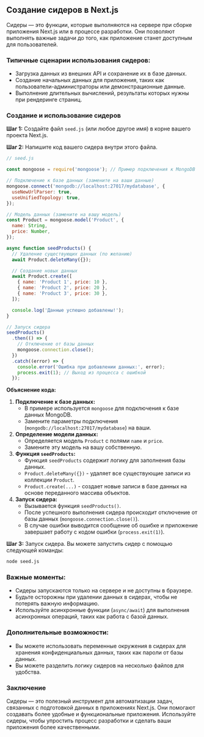 ## Создание сидеров в Next.js

Сидеры — это функции, которые выполняются на сервере при сборке приложения Next.js или в процессе разработки. 
Они позволяют выполнять важные задачи до того, как приложение станет доступным для пользователей. 

### Типичные сценарии использования сидеров:

- Загрузка данных из внешних API и сохранение их в базе данных.
- Создание начальных данных для приложения, таких как пользователи-администраторы или демонстрационные данные.
- Выполнение длительных вычислений, результаты которых нужны при рендеринге страниц.

### Создание и использование сидеров

**Шаг 1:** Создайте файл `seed.js` (или любое другое имя) в корне вашего проекта Next.js.

**Шаг 2:** Напишите код вашего сидера внутри этого файла.

```javascript
// seed.js

const mongoose = require('mongoose'); // Пример подключения к MongoDB

// Подключение к базе данных (замените на ваши данные)
mongoose.connect('mongodb://localhost:27017/mydatabase', {
  useNewUrlParser: true,
  useUnifiedTopology: true,
});

// Модель данных (замените на вашу модель)
const Product = mongoose.model('Product', {
  name: String,
  price: Number,
});

async function seedProducts() {
  // Удаление существующих данных (по желанию)
  await Product.deleteMany({});

  // Создание новых данных
  await Product.create([
    { name: 'Product 1', price: 10 },
    { name: 'Product 2', price: 20 },
    { name: 'Product 3', price: 30 },
  ]);

  console.log('Данные успешно добавлены!');
}

// Запуск сидера
seedProducts()
  .then(() => {
    // Отключение от базы данных
    mongoose.connection.close();
  })
  .catch((error) => {
    console.error('Ошибка при добавлении данных:', error);
    process.exit(1); // Выход из процесса с ошибкой
  });

```

**Объяснение кода:**

1. **Подключение к базе данных:** 
    - В примере используется `mongoose` для подключения к базе данных MongoDB. 
    - Замените параметры подключения (`mongodb://localhost:27017/mydatabase`) на ваши.
2. **Определение модели данных:** 
    - Определяется модель `Product` с полями `name` и `price`. 
    - Замените эту модель на вашу собственную.
3. **Функция `seedProducts`:**
    - Функция `seedProducts` содержит логику для заполнения базы данных.
    - `Product.deleteMany({})` - удаляет все существующие записи из коллекции `Product`. 
    - `Product.create(...)` - создает новые записи в базе данных на основе переданного массива объектов.
4. **Запуск сидера:**
    - Вызывается функция `seedProducts()`. 
    - После успешного выполнения сидера происходит отключение от базы данных (`mongoose.connection.close()`). 
    - В случае ошибки выводится сообщение об ошибке и приложение завершает работу с кодом ошибки (`process.exit(1)`).


**Шаг 3:** Запуск сидера. Вы можете запустить сидер с помощью следующей команды:

```bash
node seed.js
```

### Важные моменты:

- Сидеры запускаются только на сервере и не доступны в браузере.
- Будьте осторожны при удалении данных в сидерах, чтобы не потерять важную информацию.
- Используйте асинхронные функции (`async/await`) для выполнения асинхронных операций, таких как работа с базой данных.

### Дополнительные возможности:

- Вы можете использовать переменные окружения в сидерах для хранения конфиденциальных данных, таких как пароли от базы данных.
- Вы можете разделить логику сидеров на несколько файлов для удобства.


### Заключение

Сидеры — это полезный инструмент для автоматизации задач, связанных с подготовкой данных в приложениях Next.js. 
Они помогают создавать более удобные и функциональные приложения. 
Используйте сидеры, чтобы упростить процесс разработки и сделать ваши приложения более качественными. 

